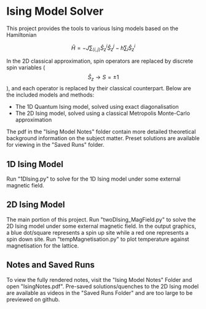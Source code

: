 # Ising Model Solver
This project provides the tools to various Ising models based on the Hamiltonian

$$\hat{H}=-J\sum_{\langle i,j\rangle} \hat{S}_z^i\hat{S}_z^j-h\sum_i\hat{S}_z^i$$

In the 2D classical approximation, spin operators are replaced by discrete spin variables ($$\hat{S}_z\to S=\pm1$$), and each operator is replaced by their classical counterpart. Below are the included models and methods:
- The 1D Quantum Ising model, solved using exact diagonalisation
- The 2D Ising model, solved using a classical Metropolis Monte-Carlo approximation

The pdf in the "Ising Model Notes" folder contain more detailed theoretical background information on the subject matter. Preset solutions are available for viewing in the "Saved Runs" folder. 

## 1D Ising Model 
Run "1DIsing.py" to solve for the 1D Ising model under some external magnetic field. 

## 2D Ising Model 
The main portion of this project. Run "twoDIsing_MagField.py" to solve the 2D Ising model under some external magnetic field. In the output 
graphics, a blue dot/square represents a spin up site while a red one represents a spin down site. Run "tempMagnetisation.py" to plot temperature against magnetisation for the lattice. 

## Notes and Saved Runs
To view the fully rendered notes, visit the "Ising Model Notes" Folder and open "IsingNotes.pdf". Pre-saved solutions/quenches to the 2D Ising model are available as videos in the "Saved Runs Folder" and are too large
to be previewed on github. 

